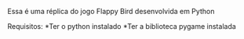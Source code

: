Essa é uma réplica do jogo Flappy Bird desenvolvida em Python

Requisitos:
 *Ter o python instalado
*Ter a biblioteca pygame instalada
